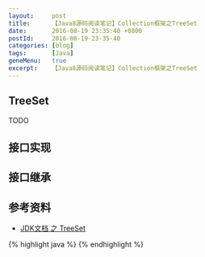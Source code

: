 ```yaml
---
layout:     post
title:      【Java8源码阅读笔记】Collection框架之TreeSet
date:       2016-08-19 23:35:40 +0800
postId:     2016-08-19-23-35-40
categories: [blog]
tags:       [Java]
geneMenu:   true
excerpt:    【Java8源码阅读笔记】Collection框架之TreeSet
---
```


## TreeSet
TODO

## 接口实现

## 接口继承


## 参考资料

* [JDK文档 之 TreeSet](https://docs.oracle.com/javase/8/docs/api/java/util/TreeSet.html)

{% highlight java %}
{% endhighlight %}

